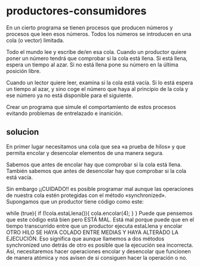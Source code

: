# productores-consumidores
En un cierto programa se tienen procesos que producen números y procesos que leen esos números. Todos los números se introducen en una cola (o vector) limitada.

Todo el mundo lee y escribe de/en esa cola. Cuando un productor quiere poner un número tendrá que comprobar si la cola está llena. Si está llena, espera un tiempo al azar. Si no está llena pone su número en la última posición libre.

Cuando un lector quiere leer, examina si la cola está vacía. Si lo está espera un tiempo al azar, y sino coge el número que haya al principio de la cola y ese número ya no está disponible para el siguiente.

Crear un programa que simule el comportamiento de estos procesos evitando problemas de entrelazado e inanición.

## solucion
En primer lugar necesitamos una cola que sea «a prueba de hilos» y que permita encolar y desencolar elementos de una manera segura.

Sabemos que antes de encolar hay que comprobar si la cola está llena. También sabemos que antes de desencolar hay que comprobar si la cola está vacía.

Sin embargo ¡¡CUIDADO!! es posible programar mal aunque las operaciones de nuestra cola estén protegidas con el método «synchronized». Supongamos que un productor tiene código como este:

while (true){
if (!cola.estaLlena()){
cola.encolar(4);
}
}
Puede que pensemos que este código está bien pero ESTÁ MAL. Está mal porque puede que en el tiempo transcurrido entre que un productor ejecuta estaLlena y encolar OTRO HILO SE HAYA COLADO ENTRE MEDIAS Y HAYA ALTERADO LA EJECUCIÓN. Eso significa que aunque llamemos a dos métodos synchronized uno detrás de otro es posible que la ejecución sea incorrecta. Así, necesitaremos hacer operaciones encolar y desencolar que funcionen de manera atómica y nos avisen de si consiguen hacer la operación o no.

